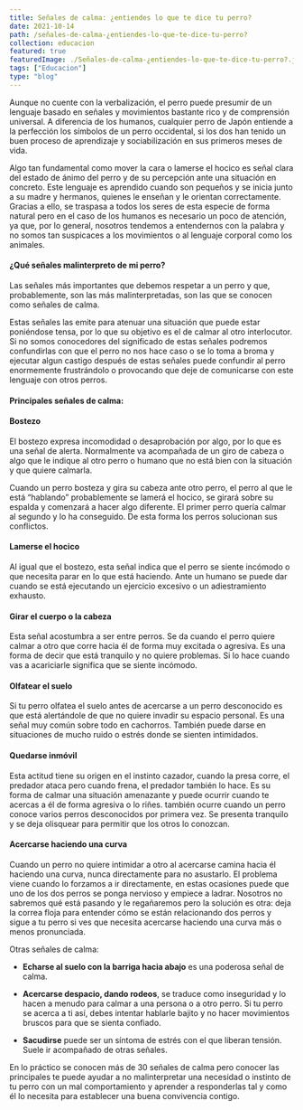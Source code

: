```yaml
---
title: Señales de calma: ¿entiendes lo que te dice tu perro?
date: 2021-10-14
path: /señales-de-calma-¿entiendes-lo-que-te-dice-tu-perro?
collection: educacion
featured: true
featuredImage: ./Señales-de-calma-¿entiendes-lo-que-te-dice-tu-perro?.jpeg
tags: ["Educacion"]
type: "blog"
---
```


Aunque no cuente con la verbalización, el perro puede presumir de un lenguaje basado en señales y movimientos bastante rico y de comprensión universal. A diferencia de los humanos, cualquier perro de Japón entiende a la perfección los símbolos de un perro occidental, si los dos han tenido un buen proceso de aprendizaje y sociabilización en sus primeros meses de vida.

Algo tan fundamental como mover la cara o lamerse el hocico es señal clara del estado de ánimo del perro y de su percepción ante una situación en concreto. Este lenguaje es aprendido cuando son pequeños y se inicia junto a su madre y hermanos, quienes le enseñan y le orientan correctamente. Gracias a ello, se traspasa a todos los seres de esta especie de forma natural pero en el caso de los humanos es necesario un poco de atención, ya que, por lo general, nosotros tendemos a entendernos con la palabra y no somos tan suspicaces a los movimientos o al lenguaje corporal como los animales.


#### ¿Qué señales malinterpreto de mi perro?

Las señales más importantes que debemos respetar a un perro y que, probablemente, son las más malinterpretadas, son las que se conocen como señales de calma. 

Estas señales las emite para atenuar una situación que puede estar poniéndose tensa, por lo que su objetivo es el de calmar al otro interlocutor. Si no somos conocedores del significado de estas señales podremos confundirlas con que el perro no nos hace caso o se lo toma a broma y ejecutar algun castigo después de estas señales puede confundir al perro enormemente frustrándolo o provocando que deje de comunicarse con este lenguaje con otros perros.


#### Principales señales de calma:

#### Bostezo
El bostezo expresa incomodidad o desaprobación por algo, por lo que es una señal de alerta. Normalmente va acompañada de un giro de cabeza o algo que le indique al otro perro o humano que no está bien con la situación y que quiere calmarla. 

Cuando un perro bosteza y gira su cabeza ante otro perro, el perro al que le está “hablando” probablemente se lamerá el hocico, se girará sobre su espalda y comenzará a hacer algo diferente. El primer perro quería calmar al segundo y lo ha conseguido. De esta forma los perros solucionan sus conflictos.

#### Lamerse el hocico
Al igual que el bostezo, esta señal indica que el perro se siente incómodo o que necesita parar en lo que está haciendo. Ante un humano se puede dar cuando se está ejecutando un ejercicio excesivo o un adiestramiento exhausto.

#### Girar el cuerpo o la cabeza
Esta señal acostumbra a ser entre perros. Se da cuando el perro quiere calmar a otro que corre hacia él de forma muy excitada o agresiva. Es una forma de decir que está tranquilo y no quiere problemas. Si lo hace cuando vas a acariciarle significa que se siente incómodo.

#### Olfatear el suelo
Si tu perro olfatea el suelo antes de acercarse a un perro desconocido es que está alertándole de que no quiere invadir su espacio personal. Es una señal muy común sobre todo en cachorros. También puede darse en situaciones de mucho ruido o estrés donde se sienten intimidados.

#### Quedarse inmóvil
Esta actitud tiene su origen en el instinto cazador, cuando la presa corre, el predador ataca pero cuando frena, el predador también lo hace. Es su forma de calmar una situación amenazante y puede ocurrir cuando te acercas a él de forma agresiva o lo riñes. también ocurre cuando un perro conoce varios perros desconocidos por primera vez. Se presenta tranquilo y se deja olisquear para permitir que los otros lo conozcan.

#### Acercarse haciendo una curva
Cuando un perro no quiere intimidar a otro al acercarse camina hacia él haciendo una curva, nunca directamente para no asustarlo. El problema viene cuando lo forzamos a ir directamente, en estas ocasiones puede que uno de los dos perros se ponga nervioso y empiece a ladrar. Nosotros no sabremos qué está pasando y le regañaremos pero la solución es otra: deja la correa floja para entender cómo se están relacionando dos perros y sigue a tu perro si ves que necesita acercarse haciendo una curva más o menos pronunciada.


Otras señales de calma:

- <b>Echarse al suelo con la barriga hacia abajo</b> es una poderosa señal de calma.

- <b>Acercarse despacio, dando rodeos</b>, se traduce como inseguridad y lo hacen a menudo para calmar a una persona o a otro perro. Si tu perro se acerca a ti así, debes intentar hablarle bajito y no hacer movimientos bruscos para que se sienta confiado.

- <b>Sacudirse</b> puede ser un síntoma de estrés con el que liberan tensión. Suele ir acompañado de otras señales.


En lo práctico se conocen más de 30 señales de calma pero conocer las principales te puede ayudar a no malinterpretar una necesidad o instinto de tu perro con un mal comportamiento y aprender a responderlas tal y como él lo necesita para establecer una buena convivencia contigo.
